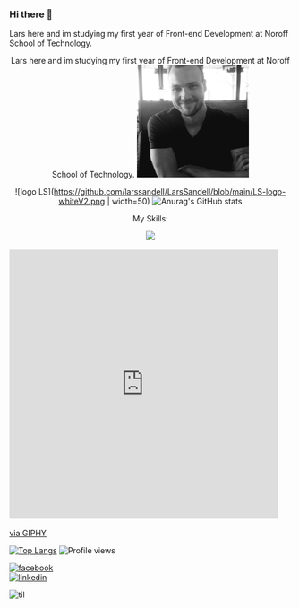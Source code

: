 ### Hi there 👋
Lars here and im studying my first year of Front-end Development at Noroff School of Technology. 
<div display="inline-block" align=center>
  Lars here and im studying my first year of Front-end Development at Noroff School of Technology. 
<img
  src="https://github.com/larssandell/LarsSandell/blob/main/lars.jpg"
  alt="picture of me"
  title=""
  style="display: inline-block; margin: 0 auto; width: 200px">

![logo LS](https://github.com/larssandell/LarsSandell/blob/main/LS-logo-whiteV2.png | width=50)
![Anurag's GitHub stats](https://github-readme-stats.vercel.app/api?username=larssandell&show_icons=true&theme=dark)
</div>


<p align="center">My Skills:</p>
<p align="center">
  <a href="https://skillicons.dev">
    <img src="https://skillicons.dev/icons?i=js,html,css,figma,github,ai,ps,netlify,vscode" />
  </a>
</p>

<iframe src="https://giphy.com/embed/hqU2KkjW5bE2v2Z7Q2" width="480" height="480" frameBorder="0" class="giphy-embed" allowFullScreen></iframe><p><a href="https://giphy.com/gifs/code-creating-rockd-hqU2KkjW5bE2v2Z7Q2">via GIPHY</a></p>


[![Top Langs](https://github-readme-stats.vercel.app/api/top-langs/?username=larssandell)](https://github.com/anuraghazra/github-readme-stats)
![Profile views](https://gpvc.arturio.dev/larssandell)  

[<img src='https://cdn.jsdelivr.net/npm/simple-icons@3.0.1/icons/facebook.svg' alt='facebook' height='40' color='white'>](https://www.facebook.com/BingoPingo)  
[<img src='https://cdn.jsdelivr.net/npm/simple-icons@3.0.1/icons/linkedin.svg' alt='linkedin' height='40'>](https://www.linkedin.com/in/lars-sandell/) 

![til](https://giphy.com/embed/hqU2KkjW5bE2v2Z7Q2)

